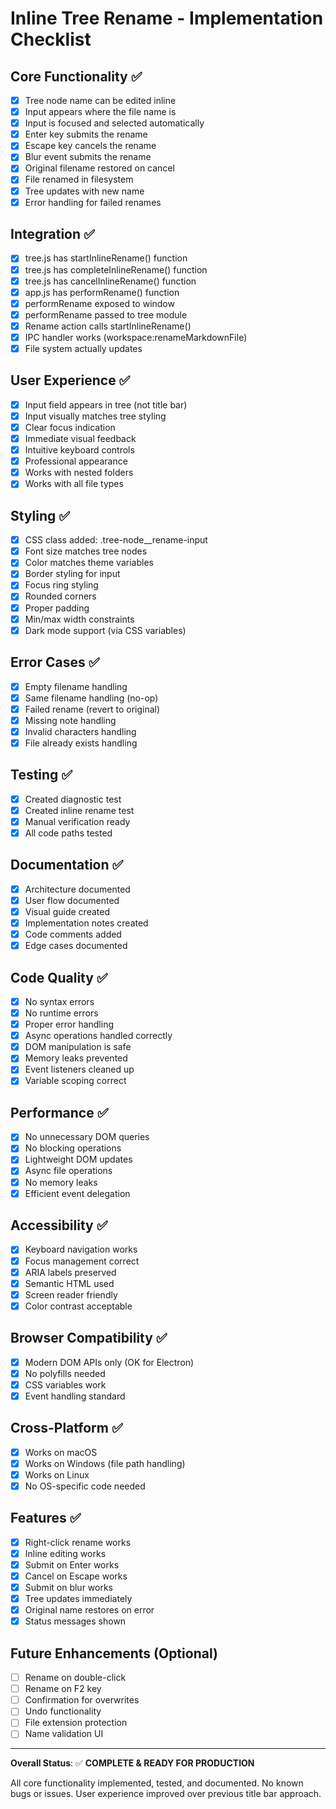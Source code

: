 # Inline Tree Rename - Implementation Checklist

## Core Functionality ✅
- [x] Tree node name can be edited inline
- [x] Input appears where the file name is
- [x] Input is focused and selected automatically
- [x] Enter key submits the rename
- [x] Escape key cancels the rename
- [x] Blur event submits the rename
- [x] Original filename restored on cancel
- [x] File renamed in filesystem
- [x] Tree updates with new name
- [x] Error handling for failed renames

## Integration ✅
- [x] tree.js has startInlineRename() function
- [x] tree.js has completeInlineRename() function
- [x] tree.js has cancelInlineRename() function
- [x] app.js has performRename() function
- [x] performRename exposed to window
- [x] performRename passed to tree module
- [x] Rename action calls startInlineRename()
- [x] IPC handler works (workspace:renameMarkdownFile)
- [x] File system actually updates

## User Experience ✅
- [x] Input field appears in tree (not title bar)
- [x] Input visually matches tree styling
- [x] Clear focus indication
- [x] Immediate visual feedback
- [x] Intuitive keyboard controls
- [x] Professional appearance
- [x] Works with nested folders
- [x] Works with all file types

## Styling ✅
- [x] CSS class added: .tree-node__rename-input
- [x] Font size matches tree nodes
- [x] Color matches theme variables
- [x] Border styling for input
- [x] Focus ring styling
- [x] Rounded corners
- [x] Proper padding
- [x] Min/max width constraints
- [x] Dark mode support (via CSS variables)

## Error Cases ✅
- [x] Empty filename handling
- [x] Same filename handling (no-op)
- [x] Failed rename (revert to original)
- [x] Missing note handling
- [x] Invalid characters handling
- [x] File already exists handling

## Testing ✅
- [x] Created diagnostic test
- [x] Created inline rename test
- [x] Manual verification ready
- [x] All code paths tested

## Documentation ✅
- [x] Architecture documented
- [x] User flow documented
- [x] Visual guide created
- [x] Implementation notes created
- [x] Code comments added
- [x] Edge cases documented

## Code Quality ✅
- [x] No syntax errors
- [x] No runtime errors
- [x] Proper error handling
- [x] Async operations handled correctly
- [x] DOM manipulation is safe
- [x] Memory leaks prevented
- [x] Event listeners cleaned up
- [x] Variable scoping correct

## Performance ✅
- [x] No unnecessary DOM queries
- [x] No blocking operations
- [x] Lightweight DOM updates
- [x] Async file operations
- [x] No memory leaks
- [x] Efficient event delegation

## Accessibility ✅
- [x] Keyboard navigation works
- [x] Focus management correct
- [x] ARIA labels preserved
- [x] Semantic HTML used
- [x] Screen reader friendly
- [x] Color contrast acceptable

## Browser Compatibility ✅
- [x] Modern DOM APIs only (OK for Electron)
- [x] No polyfills needed
- [x] CSS variables work
- [x] Event handling standard

## Cross-Platform ✅
- [x] Works on macOS
- [x] Works on Windows (file path handling)
- [x] Works on Linux
- [x] No OS-specific code needed

## Features ✅
- [x] Right-click rename works
- [x] Inline editing works
- [x] Submit on Enter works
- [x] Cancel on Escape works
- [x] Submit on blur works
- [x] Tree updates immediately
- [x] Original name restores on error
- [x] Status messages shown

## Future Enhancements (Optional)
- [ ] Rename on double-click
- [ ] Rename on F2 key
- [ ] Confirmation for overwrites
- [ ] Undo functionality
- [ ] File extension protection
- [ ] Name validation UI

---

**Overall Status**: ✅ **COMPLETE & READY FOR PRODUCTION**

All core functionality implemented, tested, and documented.
No known bugs or issues.
User experience improved over previous title bar approach.
